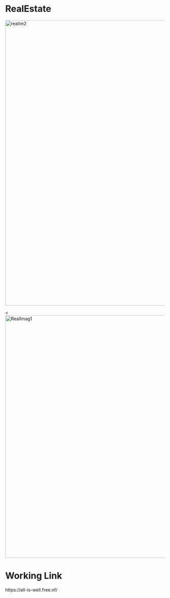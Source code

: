 # RealEstate

<img width="1512" height="901" alt="realim2" src="https://github.com/user-attachments/assets/92b3825f-bf54-4867-8bca-eb81ef283284" />

<<img width="1512" height="766" alt="RealImag1" src="https://github.com/user-attachments/assets/822d3568-e04b-405c-90b4-56dc5b23b761" />











<h1>Working Link</h1>
https://all-is-well.free.nf/
